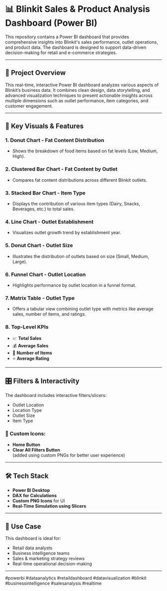 # 📊 Blinkit Sales & Product Analysis Dashboard (Power BI)

This repository contains a Power BI dashboard that provides comprehensive insights into Blinkit's sales performance, outlet operations, and product data. The dashboard is designed to support data-driven decision-making for retail and e-commerce strategies.

---

## 🚀 Project Overview

This real-time, interactive Power BI dashboard analyzes various aspects of Blinkit’s business data. It combines clean design, data storytelling, and advanced visualization techniques to present actionable insights across multiple dimensions such as outlet performance, item categories, and customer engagement.

---

## 📌 Key Visuals & Features

### 1. **Donut Chart - Fat Content Distribution**
- Shows the breakdown of food items based on fat levels (Low, Medium, High).

### 2. **Clustered Bar Chart - Fat Content by Outlet**
- Compares fat content distributions across different Blinkit outlets.

### 3. **Stacked Bar Chart - Item Type**
- Displays the contribution of various item types (Dairy, Snacks, Beverages, etc.) to total sales.

### 4. **Line Chart - Outlet Establishment**
- Visualizes outlet growth trend by establishment year.

### 5. **Donut Chart - Outlet Size**
- Illustrates the distribution of outlets based on size (Small, Medium, Large).

### 6. **Funnel Chart - Outlet Location**
- Highlights performance by outlet location in a funnel format.

### 7. **Matrix Table - Outlet Type**
- Offers a tabular view combining outlet type with metrics like average sales, number of items, and ratings.

### 8. **Top-Level KPIs**
- 📈 **Total Sales**
- 💰 **Average Sales**
- 🛒 **Number of Items**
- ⭐ **Average Rating**

---

## 🎛 Filters & Interactivity

The dashboard includes interactive filters/slicers:
- Outlet Location
- Location Type
- Outlet Size
- Item Type

### 🧭 Custom Icons:
- **Home Button**
- **Clear All Filters Button**  
(added using custom PNGs for better user experience)

---

## 🛠 Tech Stack

- **Power BI Desktop**
- **DAX for Calculations**
- **Custom PNG Icons** for UI
- **Real-Time Simulation using Slicers**

---
## 📌 Use Case

This dashboard is ideal for:
- Retail data analysts
- Business intelligence teams
- Sales & marketing strategy reviews
- Real-time operational decision-making

---
#powerbi #dataanalytics #retaildashboard #datavisualization #blinkit #businessintelligence #salesanalysis #realtime
